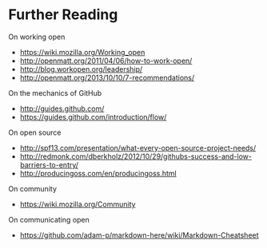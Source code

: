# Further Reading

On working open
* https://wiki.mozilla.org/Working_open
* http://openmatt.org/2011/04/06/how-to-work-open/
* http://blog.workopen.org/leadership/
* http://openmatt.org/2013/10/10/7-recommendations/

On the mechanics of GitHub
* http://guides.github.com/
* https://guides.github.com/introduction/flow/

On open source
* http://spf13.com/presentation/what-every-open-source-project-needs/
* http://redmonk.com/dberkholz/2012/10/29/githubs-success-and-low-barriers-to-entry/
* http://producingoss.com/en/producingoss.html

On community
* https://wiki.mozilla.org/Community

On communicating open
* https://github.com/adam-p/markdown-here/wiki/Markdown-Cheatsheet
